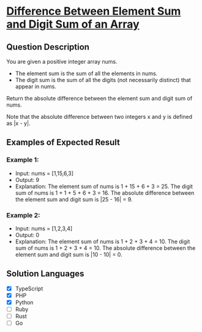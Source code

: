 # [Difference Between Element Sum and Digit Sum of an Array](https://leetcode.com/problems/difference-between-element-sum-and-digit-sum-of-an-array/description/)

## Question Description

You are given a positive integer array nums.

- The element sum is the sum of all the elements in nums.
- The digit sum is the sum of all the digits (not necessarily distinct) that appear in nums.

Return the absolute difference between the element sum and digit sum of nums.

Note that the absolute difference between two integers x and y is defined as |x - y|.

## Examples of Expected Result

### Example 1:

- Input: nums = [1,15,6,3]
- Output: 9
- Explanation:
  The element sum of nums is 1 + 15 + 6 + 3 = 25.
  The digit sum of nums is 1 + 1 + 5 + 6 + 3 = 16.
  The absolute difference between the element sum and digit sum is |25 - 16| = 9.

### Example 2:

- Input: nums = [1,2,3,4]
- Output: 0
- Explanation:
  The element sum of nums is 1 + 2 + 3 + 4 = 10.
  The digit sum of nums is 1 + 2 + 3 + 4 = 10.
  The absolute difference between the element sum and digit sum is |10 - 10| = 0.

## Solution Languages

- [x] TypeScript
- [x] PHP
- [x] Python
- [ ] Ruby
- [ ] Rust
- [ ] Go
